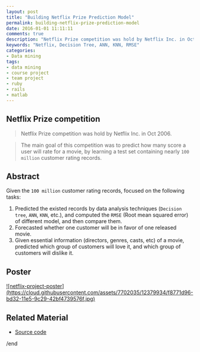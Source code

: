 ```yaml
---
layout: post
title: "Building Netflix Prize Prediction Model"
permalink: building-netflix-prize-prediction-model
date: 2016-01-01 11:11:11
comments: true
description: "Netflix Prize competition was hold by Netflix Inc. in Oct 2006. The main goal of this competition was to predict how many score a user will rate for a movie, by learning a test set containing nearly 100 million customer rating records. In this project, we learned the data from this competition."
keywords: "Netflix, Decision Tree, ANN, KNN, RMSE"
categories:
- Data mining
tags:
- data mining
- course project
- team project
- ruby
- rails
- matlab
---
```


## Netflix Prize competition

> Netflix Prize competition was hold by Netflix Inc. in Oct 2006. 

> The main goal of this competition was to predict how many score a user will rate for a movie, by learning a test set containing nearly `100 million` customer rating records.

## Abstract

Given the `100 million` customer rating records, focused on the following tasks:

1. Predicted the existed records by data analysis techniques (`Decision tree`, `ANN`, `KNN`, etc.), and computed the `RMSE` (Root mean squared error) of different model, and then compare them.
2. Forecasted whether one customer will be in favor of one released movie.
3. Given essential information (directors, genres, casts, etc) of a movie, predicted which group of customers will love it, and which group of customers will dislike it.

## Poster

<a href="https://cloud.githubusercontent.com/assets/7702035/12379934/f8771d96-bd32-11e5-9c29-42bf4739576f.jpg" class="swipebox" rel="gallery" title="netflix-project-poster">
![netflix-project-poster](https://cloud.githubusercontent.com/assets/7702035/12379934/f8771d96-bd32-11e5-9c29-42bf4739576f.jpg)
</a>

## Related Material

* <u><a href="https://github.com/CSC522-Data-mining-NCSU" target="_blank">Source code</a></u>



/end
